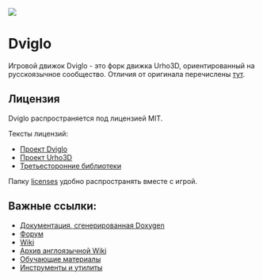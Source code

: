 [![](https://github.com/dviglo/dviglo/actions/workflows/main.yml/badge.svg)](https://github.com/dviglo/dviglo/actions)

# Dviglo

Игровой движок Dviglo - это форк движка Urho3D, ориентированный на русскоязычное сообщество. Отличия от оригинала перечислены [тут](docs/features.md).

## Лицензия

Dviglo распространяется под лицензией MIT.

Тексты лицензий:
* [Проект Dviglo](licenses/dviglo/LICENSE)
* [Проект Urho3D](licenses/urho3d/LICENSE)
* [Третьесторонние библиотеки](licenses)

Папку [licenses](licenses) удобно распространять вместе с игрой.

## Важные ссылки:

* [Документация, сгенерированная Doxygen](https://urho3d-doxygen.github.io)
* [Форум](https://github.com/dviglo-community/discussions/discussions)
* [Wiki](https://github.com/urho3d-community/wiki/wiki)
* [Архив англоязычной Wiki](https://github.com/urho3d-community/wiki-archive/wiki)
* [Обучающие материалы](https://github.com/dviglo-learn)
* [Инструменты и утилиты](https://github.com/urho3d-tools)


